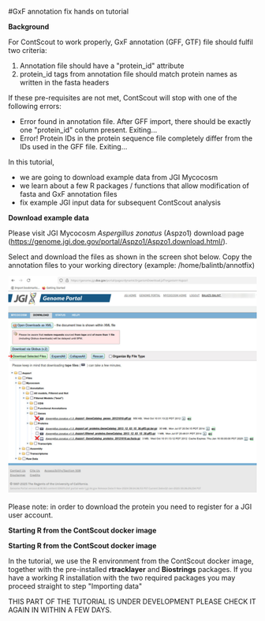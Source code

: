 #GxF annotation fix hands on tutorial

**Background**

For ContScout to work properly, GxF annotation (GFF, GTF) file should fulfil two criteria:
1. Annotation file should have a "protein\_id" attribute
2. protein\_id tags from annotation file should match protein names as written in the fasta headers

If these pre-requisites are not met, ContScout will stop with one of the following errors:
+ Error found in annotation file. After GFF import, there should be exactly one \"protein_id\" column present. Exiting...
+ Error! Protein IDs in the protein sequence file completely differ from the IDs used in the GFF file. Exiting...

In this tutorial, 
+ we are going to download example data from JGI Mycocosm
+ we learn about a few R packages / functions that allow modification of fasta and GxF annotation files
+ fix example JGI input data for subsequent ContScout analysis

**Download example data**

Please visit JGI Mycocosm  *Aspergillus zonatus*  (Aspzo1) download page (https://genome.jgi.doe.gov/portal/Aspzo1/Aspzo1.download.html/). 

Select and download the files as shown in the screen shot below. Copy the annotation files to your working directory (example: /home/balintb/annotfix)


![en:JGIdownload](JGIdownload.jpg)



Please note: in order to download the protein you need to register for a JGI user account.

**Starting R from the ContScout docker image**

**Starting R from the ContScout docker image**

In the tutorial, we use the R environment from the ContScout docker image, together with the pre-installed **rtracklayer** and **Biostrings** packages.
If you have a working R installation with the two required packages you may proceed straight to step "Importing data"

THIS PART OF THE TUTORIAL IS UNDER DEVELOPMENT PLEASE CHECK IT AGAIN IN WITHIN A FEW DAYS.

